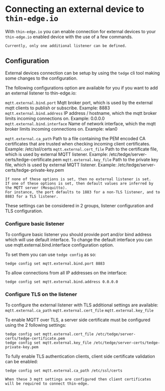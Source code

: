 # Connecting an external device to `thin-edge.io`

With `thin-edge.io` you can enable connection for external devices to your `thin-edge.io` enabled device with the use of a few commands.

```admonish note
Currently, only one additional listener can be defined.
```

## Configuration

External devices connection can be setup by using the `tedge` cli tool making some changes to the configuration.

The following configurations option are available for you if you want to add an external listener to thin-edge.io:

`mqtt.external.bind.port`             Mqtt broker port, which is used by the external mqtt clients to publish or subscribe. Example: 8883
`mqtt.external.bind.address`     IP address / hostname, which the mqtt broker limits incoming connections on. Example: 0.0.0.0
`mqtt.external.bind.interface`   Name of network interface, which the mqtt broker limits incoming connections on. Example: wlan0

`mqtt.external.ca_path`           Path to a file containing the PEM encoded CA certificates that are trusted when checking incoming client certificates. Example: /etc/ssl/certs
`mqtt.external.cert_file`         Path to the certificate file, which is used by external MQTT listener. Example: /etc/tedge/server-certs/tedge-certificate.pem
`mqtt.external.key_file`          Path to the private key file, which is used by external MQTT listener. Example: /etc/tedge/server-certs/tedge-private-key.pem

```admonish note
If none of these options is set, then no external listener is set.
If one of these options is set, then default values are inferred by the MQTT server (Mosquitto).
For instance, the port defaults to 1883 for a non-TLS listener, and to 8883 for a TLS listener.
```

These settings can be considered in 2 groups, listener configuration and TLS configuration.

### Configure basic listener

To configure basic listener you should provide port and/or bind address which will use default interface.
To change the default interface you can use mqtt.external.bind.interface configuration option.

To set them you can use `tedge config` as so:

```shell
tedge config set mqtt.external.bind.port 8883
```

To allow connections from all IP addresses on the interface:

```shell
tedge config set mqtt.external.bind.address 0.0.0.0
```

### Configure TLS on the listener

To configure the external listener with TLS additional settings are available: `mqtt.external.ca_path` `mqtt.external.cert_file` `mqtt.external.key_file`

To enable MQTT over TLS, a server side certificate must be configured using the 2 following settings:

```shell
tedge config set mqtt.external.cert_file /etc/tedge/server-certs/tedge-certificate.pem
tedge config set mqtt.external.key_file /etc/tedge/server-certs/tedge-private-key.pem
```

To fully enable TLS authentication clients, client side certificate validation can be enabled:

```shell
tedge config set mqtt.external.ca_path /etc/ssl/certs
```

```admonish note
When these 3 mqtt settings are configured then client certificates will be required to connect thin-edge.
```